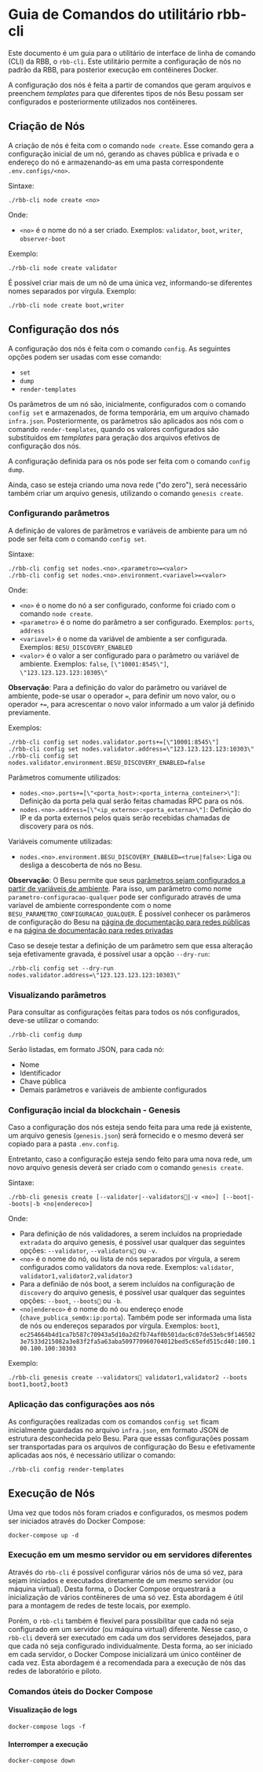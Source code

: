 # Guia de Comandos do utilitário rbb-cli

Este documento é um guia para o utilitário de interface de linha de comando (CLI) da RBB, o `rbb-cli`. Este utilitário permite a configuração de nós no padrão da RBB, para posterior execução em contêineres Docker.

A configuração dos nós é feita a partir de comandos que geram arquivos e preenchem *templates* para que diferentes tipos de nós Besu possam ser configurados e posteriormente utilizados nos contêineres.


## Criação de Nós

A criação de nós é feita com o comando `node create`. Esse comando gera a configuração inicial de um nó, gerando as chaves pública e privada e o endereço do nó e armazenando-as em uma pasta correspondente `.env.configs/<no>`.

Sintaxe:
```
./rbb-cli node create <no>
```

Onde:
- `<no>` é o nome do nó a ser criado. Exemplos: `validator`, `boot`, `writer`, `observer-boot`

Exemplo:
```
./rbb-cli node create validator
```

É possível criar mais de um nó de uma única vez, informando-se diferentes nomes separados por vírgula. Exemplo:
```
./rbb-cli node create boot,writer
``` 


## Configuração dos nós

A configuração dos nós é feita com o comando `config`. As seguintes opções podem ser usadas com esse comando:

- `set`
- `dump`
- `render-templates`

Os parâmetros de um nó são, inicialmente, configurados com o comando `config set` e armazenados, de forma temporária, em um arquivo chamado `infra.json`. Posteriormente, os parâmetros são aplicados aos nós com o comando `render-templates`, quando os valores configurados são substituídos em *templates* para geração dos arquivos efetivos de configuração dos nós.

A configuração definida para os nós pode ser feita com o comando `config dump`.

Ainda, caso se esteja criando uma nova rede ("do zero"), será necessário também criar um arquivo genesis, utilizando o comando `genesis create`.


### Configurando parâmetros

A definição de valores de parâmetros e variáveis de ambiente para um nó pode ser feita com o comando `config set`.

Sintaxe:
```
./rbb-cli config set nodes.<no>.<parametro>=<valor>
./rbb-cli config set nodes.<no>.environment.<variavel>=<valor>
```

Onde:
- `<no>` é o nome do nó a ser configurado, conforme foi criado com o comando `node create`.
- `<parametro>` é o nome do parâmetro a ser configurado. Exemplos: `ports`, `address`
- `<variavel>` é o nome da variável de ambiente a ser configurada. Exemplos: `BESU_DISCOVERY_ENABLED`
- `<valor>` é o valor a ser configurado para o parâmetro ou variável de ambiente. Exemplos: `false`, `[\"10001:8545\"]`, `\"123.123.123.123:10305\"`

**Observação**: Para a definição do valor do parâmetro ou variável de ambiente, pode-se usar o operador `=`, para definir um novo valor, ou o operador `+=`, para acrescentar o novo valor informado a um valor já definido previamente.

Exemplos:
```
./rbb-cli config set nodes.validator.ports+=[\"10001:8545\"]
./rbb-cli config set nodes.validator.address=\"123.123.123.123:10303\"
./rbb-cli config set nodes.validator.environment.BESU_DISCOVERY_ENABLED=false
```

Parâmetros comumente utilizados:
- `nodes.<no>.ports+=[\"<porta_host>:<porta_interna_conteiner>\"]`: Definição da porta pela qual serão feitas chamadas RPC para os nós.
- `nodes.<no>.address=[\"<ip_externo>:<porta_externa>\"]`: Definição do IP e da porta externos pelos quais serão recebidas chamadas de discovery para os nós.

Variáveis comumente utilizadas:
- `nodes.<no>.environment.BESU_DISCOVERY_ENABLED=<true|false>`: Liga ou desliga a descoberta de nós no Besu.

**Observação**: O Besu permite que seus [parâmetros sejam configurados a partir de variáveis de ambiente](https://besu.hyperledger.org/stable/public-networks/reference/cli/options#specify-options). Para isso, um parâmetro como nome `parametro-configuracao-qualquer` pode ser configurado através de uma varíavel de ambiente correspondente com o nome `BESU_PARAMETRO_CONFIGURACAO_QUALQUER`. É possível conhecer os parâmeros de configuração do Besu na [página de documentação para redes públicas](https://besu.hyperledger.org/stable/public-networks/reference/cli/options) e na [página de documentação para redes privadas](https://besu.hyperledger.org/stable/private-networks/reference/cli/options)

Caso se deseje testar a definição de um parâmetro sem que essa alteração seja efetivamente gravada, é possível usar a opção `--dry-run`:
```
./rbb-cli config set --dry-run nodes.validator.address=\"123.123.123.123:10303\"
```


### Visualizando parâmetros

Para consultar as configurações feitas para todos os nós configurados, deve-se utilizar o comando:
```
./rbb-cli config dump
```

Serão listadas, em formato JSON, para cada nó:
- Nome
- Identificador
- Chave pública
- Demais parâmetros e variáveis de ambiente configurados


### Configuração incial da blockchain - Genesis

Caso a configuração dos nós esteja sendo feita para uma rede já existente, um arquivo genesis (`genesis.json`) será fornecido e o mesmo deverá ser copiado para a pasta `.env.config`.

Entretanto, caso a configuração esteja sendo feito para uma nova rede, um novo arquivo genesis deverá ser criado com o comando `genesis create`.

Sintaxe:
```
./rbb-cli genesis create [--validator|--validators|-v <no>] [--boot|--boots|-b <no|endereco>]
```

Onde:
- Para definição de nós validadores, a serem incluídos na propriedade `extradata` do arquivo genesis, é possível usar qualquer das seguintes opções: `--validator`, `--validators` ou `-v`.
- `<no>` é o nome do nó, ou lista de nós separados por vírgula, a serem configurados como validators da nova rede. Exemplos: `validator`, `validator1,validator2,validator3`
- Para a definião de nós boot, a serem incluídos na configuração de `discovery` do arquivo genesis, é possível usar qualquer das seguintes opções: `--boot`, `--boots` ou `-b`.
- `<no|endereco>` é o nome do nó ou endereço enode (`chave_publica_sem0x:ip:porta`). Também pode ser informada uma lista de nós ou endereços separados por vírgula. Exemplos: `boot1`, `ec254664b4d1ca7b587c70943a5d10a2d2fb74af0b501dac6c07de53ebc9f1465023e7533d215082a3e83f2fa5a63aba509770960704012bed5c65efd515cd40:100.100.100.100:30303`

Exemplo:
```
./rbb-cli genesis create --validators validator1,validator2 --boots boot1,boot2,boot3
```


### Aplicação das configurações aos nós

As configurações realizadas com os comandos `config set` ficam inicialmente guardadas no arquivo `infra.json`, em formato JSON de estrutura desconhecida pelo Besu. Para que essas configurações possam ser transportadas para os arquivos de configuração do Besu e efetivamente aplicadas aos nós, é necessário utilizar o comando:
```
./rbb-cli config render-templates
```


## Execução de Nós

Uma vez que todos nós foram criados e configurados, os mesmos podem ser iniciados através do Docker Compose:
```
docker-compose up -d
```


### Execução em um mesmo servidor ou em servidores diferentes

Através do `rbb-cli` é possível configurar vários nós de uma só vez, para sejam iniciados e executados diretamente de um mesmo servidor (ou máquina virtual). Desta forma, o Docker Compose orquestrará a inicialização de vários contêineres de uma só vez. Esta abordagem é útil para a montagem de redes de teste locais, por exemplo.

Porém, o `rbb-cli` também é flexível para possibilitar que cada nó seja configurado em um servidor (ou máquina virtual) diferente. Nesse caso, o `rbb-cli` deverá ser executado em cada um dos servidores desejados, para que cada nó seja configurado individualmente. Desta forma, ao ser iniciado em cada servidor, o Docker Compose inicializará um único contêiner de cada vez. Esta abordagem é a recomendada para a execução de nós das redes de laboratório e piloto.


### Comandos úteis do Docker Compose


#### Visualização de logs
```
docker-compose logs -f
```


#### Interromper a execução
```
docker-compose down
```
